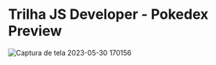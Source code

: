# Trilha JS Developer - Pokedex Preview

![Captura de tela 2023-05-30 170156](https://github.com/daitoncheis/js-developer-pokedex/assets/29989317/94a830b3-5cfc-43a5-b28f-8347c977f736)

